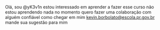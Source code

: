 Olá, sou @yK3v1n
estou interessado em aprender a fazer esse curso
não estou aprendendo nada no momento
quero fazer uma colaboração com alguém confiável 
como chegar em mim kevin.borbolato@escola.pr.gov.br mande sua sugestão para mim

<!---
yK3v1n/yK3v1n is a ✨ special ✨ repository because its `README.md` (this file) appears on your GitHub profile.
You can click the Preview link to take a look at your changes.
--->
